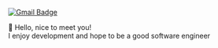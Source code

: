 [![Gmail Badge](https://img.shields.io/badge/Gmail-D14836?style=flat&logo=Gmail&logoColor=white)](mailto:chanhokim9848@gmail.com)

:wave: Hello, nice to meet you!  
I enjoy development and hope to be a good software engineer






